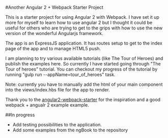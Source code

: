 #Another Angular 2 + Webpack Starter Project

This is a starter project for using Angular 2 with Webpack. I have set it up more for myself to learn how to use angular 2 but I thought it could be useful for others who are trying to get to the grips with how to use the new version of the wonderful Angularjs framework.

The app is an ExpressJS application. It has routes setup to get to the index page of the app and to manage HTML5 push.

I am planning to try various available tutorials (like The Tour of Heroes) and publish the examples here. So currently I have started going through "The Tour of heroes" tutorial. You can checkout my progress of the tutorial by running "gulp run --appName=tour_of_heroes" task.

Note: currently you have to manually add the html of your main component into the views/index.hbs file for the app to render.

Thank you to the [angular2-webpack-starter](https://github.com/AngularClass/angular2-webpack-starter) for the inspiration and a good webpack + angualr 2 example example.

##In progress

- Add testing possibilities to the application.
- Add some examples from the ngBook to the repository